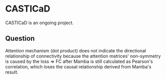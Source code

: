 # CASTICaD
CASTICaD is an ongoing project. 

## Question

<?> Attention mechanism (dot product) does not indicate the directional relationship of connectivity because the attention matrices' non-symmetry is caused by the loss => FC after Mamba is still calculated as Pearson's correlation, which loses the causal relationship derived from Mamba's result.
<?> 
